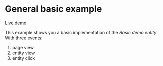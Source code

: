 # General basic example

[Live demo](XXXXXXX)

This example shows you a basic implementation of the _Basic demo entity_. With three events:

1. page view
2. entity view
3. entity click
